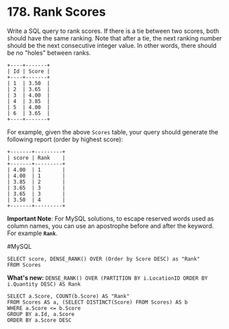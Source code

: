 # 178. Rank Scores

Write a SQL query to rank scores. If there is a tie between two scores, both should have the same ranking. Note that after a tie, the next ranking number should be the next consecutive integer value. In other words, there should be no "holes" between ranks.
```
+----+-------+
| Id | Score |
+----+-------+
| 1  | 3.50  |
| 2  | 3.65  |
| 3  | 4.00  |
| 4  | 3.85  |
| 5  | 4.00  |
| 6  | 3.65  |
+----+-------+
```
For example, given the above `Scores` table, your query should generate the following report (order by highest score):
```
+-------+---------+
| score | Rank    |
+-------+---------+
| 4.00  | 1       |
| 4.00  | 1       |
| 3.85  | 2       |
| 3.65  | 3       |
| 3.65  | 3       |
| 3.50  | 4       |
+-------+---------+
```
**Important Note**: For MySQL solutions, to escape reserved words used as column names, you can use an apostrophe before and after the keyword. For example **`Rank`**.

#MySQL
```
SELECT score, DENSE_RANK() OVER (Order by Score DESC) as "Rank"
FROM Scores
```

**What's new:** `DENSE_RANK() OVER (PARTITION BY i.LocationID ORDER BY i.Quantity DESC) AS Rank`

```
SELECT a.Score, COUNT(b.Score) AS "Rank"
FROM Scores AS a, (SELECT DISTINCT(Score) FROM Scores) AS b
WHERE a.Score <= b.Score
GROUP BY a.Id, a.Score
ORDER BY a.Score DESC
```
